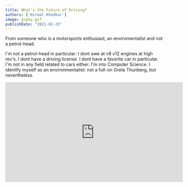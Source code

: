 ```yaml
---
title: What's the Future of Driving?
authors: ['Nirmal Khedkar']
image: giphy.gif
publishDate: "2021-02-25"
---
```


From someone who is a motorsports enthusiast, an enviromentalist and not a petrol-head.


I'm not a petrol-head in particular: I dont awe at v8 v12 engines at high rev's. I dont have a driving license. I dont have a favorite car in particular. I'm not in any field related to cars either: I'm into Computer Science. I identify myself as an environmentalist: not a full-on Greta Thunberg, but nevertheless.

<iframe width="560" height="315" src="https://www.youtube.com/embed/y2iBbwocYZw" frameborder="0" allow="accelerometer; autoplay; clipboard-write; encrypted-media; gyroscope; picture-in-picture" allowfullscreen />

Check out this interview by [John Krafcik, CEO of Waymo](https://edition.cnn.com/2018/11/21/success/waymo-ceo-driverless-cars/index.html), Google's autonomous car division. He puts it really nicely:

> "You ask a room full of people: 'Do you love to drive?' and most people actually would raise their hand," ... "But if we ask the question a slightly different way, 'Do you love commuting? Do you love driving on your commute?' I think most people would say. 'Eh, not so much.'"

And he goes on to explain the logic behind a petrol-head like him running an autonomous car company. But I come out with a different conclusion: clearly the industry has made its mind and declared electric cars/Hydrogen cars as the future. But isn't that something for commuters and not for petrolheads? 



Where are the cars for the car-lovers?

Why is the car industry, when making electric cars, focusing on people who simply commute with their cars, but not on the petrol-head?

